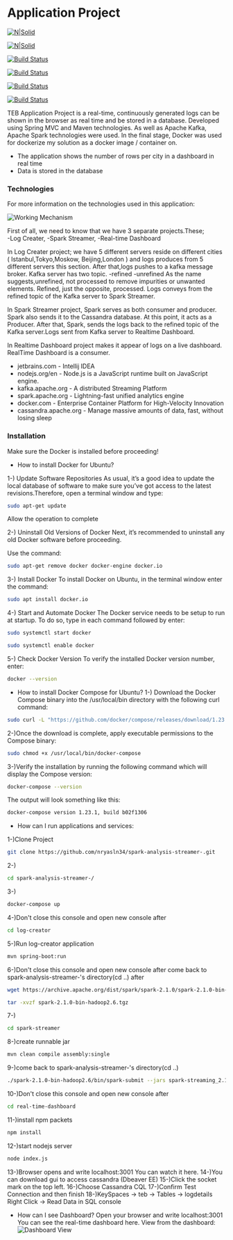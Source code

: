 # Application Project

[![N|Solid](http://www.cbronline.com/wp-content/uploads/2016/06/Java.png)](https://www.java.com/tr/download/)

[![N|Solid](https://106c4.wpc.azureedge.net/80106C4/Gallery-Prod/cdn/2015-02-24/prod20161101-microsoft-windowsazure-gallery/instaclustr.170be28c-6b1c-4f41-8039-8822de65f8c2.1.0.0/Icon/large.png)](http://cassandra.apache.org/)

[![Build Status](https://encrypted-tbn0.gstatic.com/images?q=tbn:ANd9GcTc-O-WnqZQiy1GGeWiZjdV_OJucLGjOgnKH6HLic2hJcYcHFf2)](https://kafka.apache.org/)

[![Build Status](https://www.onlinebooksreview.com/uploads/blog_images/2017/11/27_file.png)](https://spark.apache.org/)

[![Build Status](https://www.docker.com/sites/default/files/social/docker_facebook_share.png)](https://www.docker.com/)

[![Build Status](https://cdn.webrazzi.com/uploads/2012/08/a28e8_node-js.jpg)](https://nodejs.org/en/)


TEB Application Project is a real-time, continuously generated logs can be shown in the browser as real time and be stored in a database. Developed using Spring MVC and Maven technologies. As well as Apache Kafka, Apache Spark technologies were used. In the final stage, Docker was used for dockerize my solution as a docker image / container on.

  - The application shows the number of rows per city in a dashboard in real time
  - Data is stored in the database

### Technologies

For more information on the technologies used in this application:

![Working Mechanism](https://i.postimg.cc/ZRqnsRjq/GZp23b.png)

First of all, we need to know that we have 3 separate projects.These;  
-Log Creater,
-Spark Streamer,
-Real-time Dashboard

In Log Creater project; we have 5 different servers reside on different cities ( Istanbul,Tokyo,Moskow, Beijing,London ) and logs produces from 5 different servers this section. After that,logs pushes to a kafka message broker.
Kafka server has two topic.
-refined
-unrefined
As the name suggests,unrefined, not processed to remove impurities or unwanted elements. Refined, just the opposite, processed. Logs conveys from the refined topic of the Kafka server to Spark Streamer.

In Spark Streamer project, Spark serves as both consumer and producer. Spark also sends it to the Cassandra database. At this point, it acts as a Producer. After that, Spark, sends the logs back to the refined topic of the Kafka server.Logs sent from Kafka server to Realtime Dashboard.

In Realtime Dashboard project makes it appear of logs on a live dashboard. RealTime Dashboard is a consumer.



* jetbrains.com - Intellij IDEA
* nodejs.org/en - Node.js is a JavaScript runtime built on JavaScript engine.
* kafka.apache.org - A distributed Streaming Platform
* spark.apache.org - Lightning-fast unified analytics engine
* docker.com - Enterprise Container Platform for High-Velocity Innovation
* cassandra.apache.org - Manage massive amounts of data, fast, without losing sleep

### Installation

Make sure the Docker is installed before proceeding! 
- How to install Docker for Ubuntu?

1-) Update Software Repositories
As usual, it’s a good idea to update the local database of software to make sure you’ve got access to the latest revisions.Therefore, open a terminal window and type:

```sh
sudo apt-get update
```
Allow the operation to complete

2-) Uninstall Old Versions of Docker
Next, it’s recommended to uninstall any old Docker software before proceeding.

Use the command:

```sh
sudo apt-get remove docker docker-engine docker.io
```

3-) Install Docker
To install Docker on Ubuntu, in the terminal window enter the command:
```sh
sudo apt install docker.io
```
4-) Start and Automate Docker
The Docker service needs to be setup to run at startup. To do so, type in each command followed by enter:
```sh
sudo systemctl start docker
```
```sh
sudo systemctl enable docker
```
5-) Check Docker Version
To verify the installed Docker version number, enter:
```sh
docker --version
```

- How to install Docker Compose for Ubuntu?
 1-) Download the Docker Compose binary into the /usr/local/bin directory with the following curl command:
```sh
sudo curl -L "https://github.com/docker/compose/releases/download/1.23.1/docker-compose-$(uname -s)-$(uname -m)" -o /usr/local/bin/docker-compose
```
2-)Once the download is complete, apply executable permissions to the Compose binary:
```sh
sudo chmod +x /usr/local/bin/docker-compose
```
3-)Verify the installation by running the following command which will display the Compose version:
```sh
docker-compose --version
```
The output will look something like this:
```sh
docker-compose version 1.23.1, build b02f1306
```

- How can I run applications and services:

1-)Clone Project
```sh
git clone https://github.com/nryasln34/spark-analysis-streamer-.git
```
2-)
```sh
cd spark-analysis-streamer-/
```
3-)
```sh
docker-compose up
```
4-)Don't close this console and open new console after
```sh
cd log-creator
```
5-)Run log-creator application
```sh
mvn spring-boot:run
```
6-)Don't close this console and open new console after come back to spark-analysis-streamer-'s directory(cd ..) after
```sh
wget https://archive.apache.org/dist/spark/spark-2.1.0/spark-2.1.0-bin-hadoop2.6.tgz
```
```sh
tar -xvzf spark-2.1.0-bin-hadoop2.6.tgz
```
7-)
```sh
cd spark-streamer
```
8-)create runnable jar
```sh
mvn clean compile assembly:single
```
9-)come back to spark-analysis-streamer-'s directory(cd ..)
```sh
./spark-2.1.0-bin-hadoop2.6/bin/spark-submit --jars spark-streaming_2.11-2.1.0.jar --class com.example.spark.streamer.Application spark-streamer/target/spark-streamer-1.0-SNAPSHOT-jar-with-dependencies.jar localhost:9092 unrefined
```
10-)Don't close this console and open new console after
```sh
cd real-time-dashboard
```
11-)install npm packets
```sh
npm install
```
12-)start nodejs server
```sh
node index.js
```
13-)Browser opens and write localhost:3001
You can watch it here.
14-)You can download gui to access cassandra (Dbeaver EE)
15-)Click the socket mark on the top left.
16-)Choose Cassandra CQL
17-)Confirm Test Connection and then finish
18-)KeySpaces -> teb -> Tables -> logdetails
    Right Click -> Read Data in SQL console
- How can I see Dashboard?
Open your browser and write localhost:3001
You can see the real-time dashboard here.
View from the dashboard:
![Dashboard View](https://i.postimg.cc/8PFJVtWm/dashboard.png)

